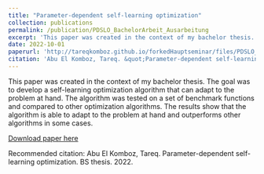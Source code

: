 ```yaml
---
title: "Parameter-dependent self-learning optimization"
collection: publications
permalink: /publication/PDSLO_BachelorArbeit_Ausarbeitung
excerpt: 'This paper was created in the context of my bachelor thesis. The goal was to develop a self-learning optimization algorithm that can adapt to the problem at hand. The algorithm was tested on a set of benchmark functions and compared to other optimization algorithms. The results show that the algorithm is able to adapt to the problem at hand and outperforms other algorithms in some cases.'
date: 2022-10-01
paperurl: 'http://tareqkomboz.github.io/forkedHauptseminar/files/PDSLO_BachelorArbeit_Ausarbeitung.pdf'
citation: 'Abu El Komboz, Tareq. &quot;Parameter-dependent self-learning optimization &quot;. BS thesis. 2022.'
---
```

This paper was created in the context of my bachelor thesis. The goal was to develop a self-learning optimization algorithm that can adapt to the problem at hand. The algorithm was tested on a set of benchmark functions and compared to other optimization algorithms. The results show that the algorithm is able to adapt to the problem at hand and outperforms other algorithms in some cases.

[Download paper here](http://tareqkomboz.github.io/forkedHauptseminar/files/PDSLO_BachelorArbeit_Ausarbeitung.pdf)

Recommended citation: Abu El Komboz, Tareq. Parameter-dependent self-learning optimization. BS thesis. 2022.
